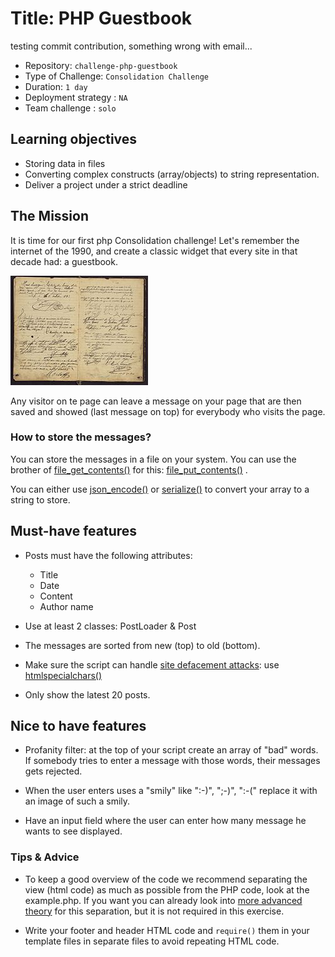 # Title: PHP Guestbook

testing commit contribution, something wrong with email...

- Repository: `challenge-php-guestbook`
- Type of Challenge: `Consolidation Challenge`
- Duration: `1 day`
- Deployment strategy : `NA`
- Team challenge : `solo`

## Learning objectives
- Storing data in files
- Converting complex constructs (array/objects) to string representation.
- Deliver a project under a strict deadline

## The Mission
It is time for our first php Consolidation challenge!
Let's remember the internet of the 1990, and create a classic widget that every site in that decade had: a guestbook. 

![guestbook.jpg](guestbook.jpg)

Any visitor on te page can leave a message on your page that are then saved and showed (last message on top) for everybody who visits the page.

### How to store the messages?
You can store the messages in a file on your system. You can use the brother of [file_get_contents()](https://php.net/file_get_contents) for this: [file_put_contents()](https://php.net/file_put_contents) .

You can either use [json_encode()](https://php.net/json_encode) or [serialize()](https://php.net/serialize) to convert your array to a string to store.

## Must-have features
- Posts must have the following attributes:
    * Title
    * Date
    * Content
    * Author name
    
- Use at least 2 classes: PostLoader & Post
- The messages are sorted from new (top) to old (bottom).
- Make sure the script can handle [site defacement attacks](https://en.wikipedia.org/wiki/Website_defacement): use [htmlspecialchars()](https://www.php.net/htmlspecialchars)
- Only show the latest 20 posts.

## Nice to have features
- Profanity filter: at the top of your script create an array of "bad" words. If somebody tries to enter a message with those words, their messages gets rejected.

- When the user enters uses a "smily" like ":-)", ";-)", ":-(" replace it with an image of such a smily.

- Have an input field where the user can enter how many message he wants to see displayed.

### Tips & Advice
- To keep a good overview of the code we recommend separating the view (html code) as much as possible from the PHP code, look at the example.php.
If you want you can already look into [more advanced theory](https://nl.wikipedia.org/wiki/Model-view-controller-model) for this separation, but it is not required in this exercise.

- Write your footer and header HTML code and `require()` them in your template files in separate files to avoid repeating HTML code.
